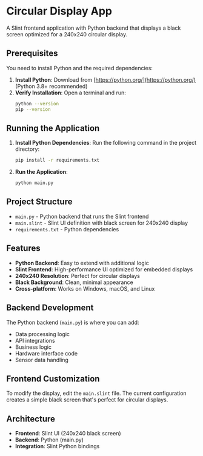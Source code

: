 # Circular Display App

A Slint frontend application with Python backend that displays a black screen optimized for a 240x240 circular display.

## Prerequisites

You need to install Python and the required dependencies:

1. **Install Python**: Download from [https://python.org/](https://python.org/) (Python 3.8+ recommended)
2. **Verify Installation**: Open a terminal and run:
   ```bash
   python --version
   pip --version
   ```

## Running the Application

1. **Install Python Dependencies**: Run the following command in the project directory:
   ```bash
   pip install -r requirements.txt
   ```

2. **Run the Application**:
   ```bash
   python main.py
   ```

## Project Structure

- `main.py` - Python backend that runs the Slint frontend
- `main.slint` - Slint UI definition with black screen for 240x240 display
- `requirements.txt` - Python dependencies

## Features

- **Python Backend**: Easy to extend with additional logic
- **Slint Frontend**: High-performance UI optimized for embedded displays
- **240x240 Resolution**: Perfect for circular displays
- **Black Background**: Clean, minimal appearance
- **Cross-platform**: Works on Windows, macOS, and Linux

## Backend Development

The Python backend (`main.py`) is where you can add:
- Data processing logic
- API integrations
- Business logic
- Hardware interface code
- Sensor data handling

## Frontend Customization

To modify the display, edit the `main.slint` file. The current configuration creates a simple black screen that's perfect for circular displays.

## Architecture

- **Frontend**: Slint UI (240x240 black screen)
- **Backend**: Python (main.py)
- **Integration**: Slint Python bindings
